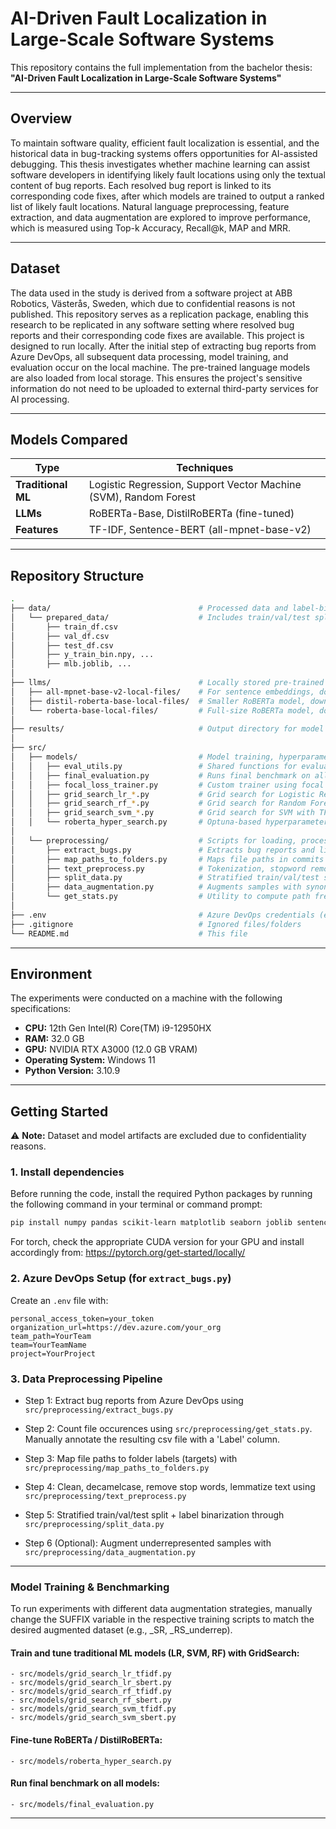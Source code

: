 
# AI-Driven Fault Localization in Large-Scale Software Systems

This repository contains the full implementation from the bachelor thesis:  
**"AI-Driven Fault Localization in Large-Scale Software Systems"**  

---

## Overview

To maintain software quality, efficient fault localization is essential, and the historical
data in bug-tracking systems offers opportunities for AI-assisted debugging. This thesis investigates whether
machine learning can assist software developers in identifying likely fault locations using only the textual
content of bug reports. Each resolved bug report is linked to its corresponding code fixes, after which models are 
trained to output a ranked list of likely fault locations. Natural language preprocessing, feature extraction, 
and data augmentation are explored to improve performance, which is measured using Top-k Accuracy, Recall@k, MAP
and MRR.

---

## Dataset
The data used in the study is derived from a software project at ABB Robotics, Västerås, Sweden, which due to confidential reasons is not published.
This repository serves as a replication package, enabling this research to be replicated in any software setting where resolved bug reports and their corresponding
code fixes are available. This project is designed to run locally. After the initial step of extracting bug reports from Azure DevOps, all subsequent data processing, 
model training, and evaluation occur on the local machine. The pre-trained language models are also loaded from local storage. This ensures the project's sensitive information do not need to be uploaded to external third-party services for AI processing.

---

## Models Compared

| Type              | Techniques                                          |
|-------------------|-----------------------------------------------------|
| **Traditional ML**| Logistic Regression, Support Vector Machine (SVM), Random Forest |
| **LLMs**          | RoBERTa-Base, DistilRoBERTa (fine-tuned)            |
| **Features**      | TF-IDF, Sentence-BERT (all-mpnet-base-v2)           |

---

## Repository Structure

```bash
.
├── data/                                 # Processed data and label-binarized splits for training/evaluation (excluded due to confidentiality)
│   └── prepared_data/                    # Includes train/val/test splits and label binarization artifacts
│       ├── train_df.csv
│       ├── val_df.csv
│       ├── test_df.csv
│       ├── y_train_bin.npy, ...
│       ├── mlb.joblib, ...
│
├── llms/                                 # Locally stored pre-trained transformer models, pre-downloaded from the Hugging Face website
│   ├── all-mpnet-base-v2-local-files/    # For sentence embeddings, download 'sentence-transformers/all-mpnet-base-v2'
│   ├── distil-roberta-base-local-files/  # Smaller RoBERTa model, download 'distilroberta-base'
│   └── roberta-base-local-files/         # Full-size RoBERTa model, download 'roberta-base'
│
├── results/                              # Output directory for model checkpoints, logs, and evaluation results (excluded)
│
├── src/
│   ├── models/                           # Model training, hyperparameter tuning, and evaluation
│   │   ├── eval_utils.py                 # Shared functions for evaluation metrics 
│   │   ├── final_evaluation.py           # Runs final benchmark on all saved models
│   │   ├── focal_loss_trainer.py         # Custom trainer using focal loss for LLM fine-tuning
│   │   ├── grid_search_lr_*.py           # Grid search for Logistic Regression with TF-IDF or SBERT features
│   │   ├── grid_search_rf_*.py           # Grid search for Random Forest with TF-IDF or SBERT
│   │   ├── grid_search_svm_*.py          # Grid search for SVM with TF-IDF or SBERT
│   │   └── roberta_hyper_search.py       # Optuna-based hyperparameter tuning for RoBERTa models
│   
│   └── preprocessing/                    # Scripts for loading, processing, and splitting bug data
│       ├── extract_bugs.py               # Extracts bug reports and linked commits from Azure DevOps
│       ├── map_paths_to_folders.py       # Maps file paths in commits to subfolder/component labels
│       ├── text_preprocess.py            # Tokenization, stopword removal, decamelcasing, lemmatization
│       ├── split_data.py                 # Stratified train/val/test split
│       ├── data_augmentation.py          # Augments samples with synonym/random swap techniques
│       └── get_stats.py                  # Utility to compute path frequencies
│
├── .env                                  # Azure DevOps credentials (excluded)
├── .gitignore                            # Ignored files/folders
└── README.md                             # This file
```

---

## Environment

The experiments were conducted on a machine with the following specifications:

- **CPU:** 12th Gen Intel(R) Core(TM) i9-12950HX  
- **RAM:** 32.0 GB  
- **GPU:** NVIDIA RTX A3000 (12.0 GB VRAM)  
- **Operating System:** Windows 11  
- **Python Version:** 3.10.9

---

## Getting Started

⚠️ **Note:** Dataset and model artifacts are excluded due to confidentiality reasons.

### 1. Install dependencies

Before running the code, install the required Python packages by running the following command in your terminal or command prompt:

```bash
pip install numpy pandas scikit-learn matplotlib seaborn joblib sentence-transformers datasets optuna nltk azure-devops msrest python-dotenv beautifulsoup4 scikit-multilearn
````

For torch, check the appropriate CUDA version for your GPU and install accordingly from: https://pytorch.org/get-started/locally/

### 2. Azure DevOps Setup (for `extract_bugs.py`)

Create an `.env` file with:

```env
personal_access_token=your_token
organization_url=https://dev.azure.com/your_org
team_path=YourTeam
team=YourTeamName
project=YourProject
```

### 3. Data Preprocessing Pipeline

- Step 1: Extract bug reports from Azure DevOps using ```src/preprocessing/extract_bugs.py```

- Step 2: Count file occurences using ```src/preprocessing/get_stats.py```. Manually annotate the resulting csv file with a 'Label' column.
  
- Step 3: Map file paths to folder labels (targets) with ```src/preprocessing/map_paths_to_folders.py```

- Step 4: Clean, decamelcase, remove stop words, lemmatize text using ```src/preprocessing/text_preprocess.py```

- Step 5: Stratified train/val/test split + label binarization through ```src/preprocessing/split_data.py```

- Step 6 (Optional): Augment underrepresented samples with ```src/preprocessing/data_augmentation.py```

---

### Model Training & Benchmarking

To run experiments with different data augmentation strategies, manually change the SUFFIX variable in the 
respective training scripts to match the desired augmented dataset (e.g., _SR, _RS_underrep).

#### Train and tune traditional ML models (LR, SVM, RF) with GridSearch:
```
- src/models/grid_search_lr_tfidf.py
- src/models/grid_search_lr_sbert.py
- src/models/grid_search_rf_tfidf.py
- src/models/grid_search_rf_sbert.py
- src/models/grid_search_svm_tfidf.py
- src/models/grid_search_svm_sbert.py
```

#### Fine-tune RoBERTa / DistilRoBERTa:
```
- src/models/roberta_hyper_search.py
```

#### Run final benchmark on all models:
```
- src/models/final_evaluation.py
```

---
